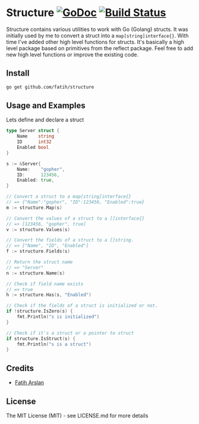 # Structure [![GoDoc](https://godoc.org/github.com/fatih/structure?status.svg)](http://godoc.org/github.com/fatih/structure) [![Build Status](https://travis-ci.org/fatih/structure.svg)](https://travis-ci.org/fatih/structure)

Structure contains various utilities to work with Go (Golang) structs. It was
initially used by me to convert a struct into a `map[string]interface{}`. With
time I've added other high level functions for structs.  It's basically a high
level package based on primitives from the reflect package. Feel free to add
new high level functions or improve the existing code.

## Install

```bash
go get github.com/fatih/structure
```

## Usage and Examples

Lets define and declare a struct

```go
type Server struct {
	Name    string
	ID      int32
	Enabled bool
}

s := &Server{
	Name:    "gopher",
	ID:      123456,
	Enabled: true,
}
```

```go
// Convert a struct to a map[string]interface{}
// => {"Name":"gopher", "ID":123456, "Enabled":true}
m := structure.Map(s)

// Convert the values of a struct to a []interface{}
// => [123456, "gopher", true]
v := structure.Values(s)

// Convert the fields of a struct to a []string. 
// => ["Name", "ID", "Enabled"]
f := structure.Fields(s)

// Return the struct name
// => "Server"
n := structure.Name(s)

// Check if field name exists
// => true
h := structure.Has(s, "Enabled")

// Check if the fields of a struct is initialized or not.
if !structure.IsZero(s) {
    fmt.Println("s is initialized")
}

// Check if it's a struct or a pointer to struct
if structure.IsStruct(s) {
    fmt.Println("s is a struct")
}

```

## Credits

 * [Fatih Arslan](https://github.com/fatih)

## License

The MIT License (MIT) - see LICENSE.md for more details


